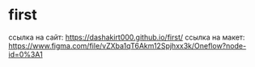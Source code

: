 # first
ссылка на сайт: https://dashakirt000.github.io/first/
ссылка на макет: https://www.figma.com/file/vZXba1qT6Akm12Spjhxx3k/Oneflow?node-id=0%3A1
